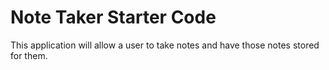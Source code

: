 # Note Taker Starter Code

This application will allow a user to take notes and have those notes stored for them.